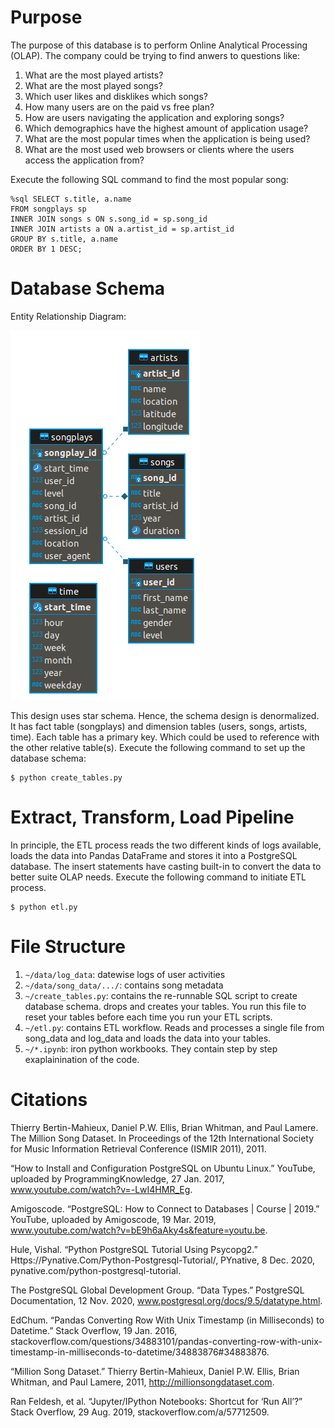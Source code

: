 # Purpose
 
The purpose of this database is to perform Online Analytical Processing (OLAP). The company could be trying to find anwers to questions like:

1. What are the most played artists?
1. What are the most played songs?
1. Which user likes and disklikes which songs?
1. How many users are on the paid vs free plan?
1. How are users navigating the application and exploring songs?
1. Which demographics have the highest amount of application usage?
1. What are the most popular times when the application is being used?
1. What are the most used web browsers or clients where the users access the application from?

Execute the following SQL command to find the most popular song:

    %sql SELECT s.title, a.name
    FROM songplays sp
    INNER JOIN songs s ON s.song_id = sp.song_id
    INNER JOIN artists a ON a.artist_id = sp.artist_id
    GROUP BY s.title, a.name
    ORDER BY 1 DESC;

# Database Schema

Entity Relationship Diagram:

![Image of Yaktocat](er.png)


This design uses star schema. Hence, the schema design is denormalized. It has fact table (songplays) and dimension tables (users, songs, artists, time). Each table has a primary key. Which could be used to reference with the other relative table(s). Execute the following command to set up the database schema:

    $ python create_tables.py



# Extract, Transform, Load Pipeline

In principle, the ETL process reads the two different kinds of logs available, loads the data into Pandas DataFrame and stores it into a PostgreSQL database. The insert statements have casting built-in to convert the data to better suite OLAP needs. Execute the following command to initiate ETL process.

    $ python etl.py

# File Structure

1. `~/data/log_data`: datewise logs of user activities
1. `~/data/song_data/.../`: contains song metadata
1. `~/create_tables.py`: contains the re-runnable SQL script to create database schema. drops and creates your tables. You run this file to reset your tables before each time you run your ETL scripts.
1. `~/etl.py`: contains ETL workflow. Reads and processes a single file from song_data and log_data and loads the data into your tables.
1. `~/*.ipynb`: iron python workbooks. They contain step by step exaplainination of the code.

# Citations

Thierry Bertin-Mahieux, Daniel P.W. Ellis, Brian Whitman, and Paul Lamere. 
The Million Song Dataset. In Proceedings of the 12th International Society
for Music Information Retrieval Conference (ISMIR 2011), 2011.

“How to Install and Configuration PostgreSQL on Ubuntu Linux.” YouTube, uploaded by ProgrammingKnowledge, 27 Jan. 2017, www.youtube.com/watch?v=-LwI4HMR_Eg.

Amigoscode. “PostgreSQL: How to Connect to Databases | Course | 2019.” YouTube, uploaded by Amigoscode, 19 Mar. 2019, www.youtube.com/watch?v=bE9h6aAky4s&feature=youtu.be.

Hule, Vishal. “Python PostgreSQL Tutorial Using Psycopg2.” Https://Pynative.Com/Python-Postgresql-Tutorial/, PYnative, 8 Dec. 2020, pynative.com/python-postgresql-tutorial.

The PostgreSQL Global Development Group. “Data Types.” PostgreSQL Documentation, 12 Nov. 2020, www.postgresql.org/docs/9.5/datatype.html.

EdChum. “Pandas Converting Row With Unix Timestamp (in Milliseconds) to Datetime.” Stack Overflow, 19 Jan. 2016, stackoverflow.com/questions/34883101/pandas-converting-row-with-unix-timestamp-in-milliseconds-to-datetime/34883876#34883876.

“Million Song Dataset.” Thierry Bertin-Mahieux, Daniel P.W. Ellis, Brian Whitman, and Paul Lamere, 2011, http://millionsongdataset.com.

Ran Feldesh, et al. “Jupyter/IPython Notebooks: Shortcut for ‘Run All’?” Stack Overflow, 29 Aug. 2019, stackoverflow.com/a/57712509.